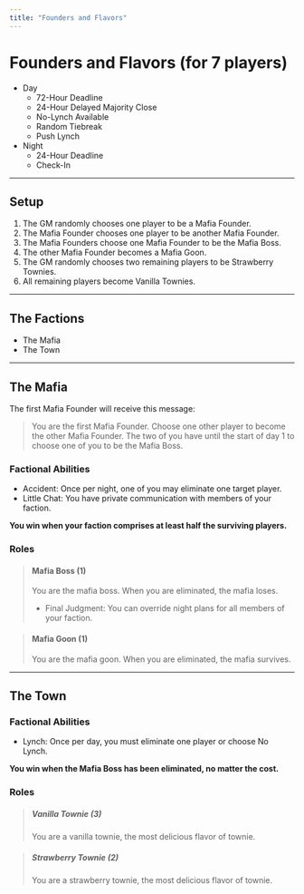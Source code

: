 ```yaml
---
title: "Founders and Flavors"
---
```


# Founders and Flavors (for 7 players)

* Day
  * 72-Hour Deadline
  * 24-Hour Delayed Majority Close
  * No-Lynch Available
  * Random Tiebreak
  * Push Lynch
* Night
  * 24-Hour Deadline
  * Check-In

----

## Setup

1. The GM randomly chooses one player to be a Mafia Founder.
2. The Mafia Founder chooses one player to be another Mafia Founder.
3. The Mafia Founders choose one Mafia Founder to be the Mafia Boss.
4. The other Mafia Founder becomes a Mafia Goon.
5. The GM randomly chooses two remaining players to be Strawberry Townies.
6. All remaining players become Vanilla Townies.

----

## The Factions

* The Mafia
* The Town

----

## The Mafia

The first Mafia Founder will receive this message:

> You are the first Mafia Founder. Choose one other player to become the other Mafia Founder. The two of you have until the start of day 1 to choose one of you to be the Mafia Boss.

### Factional Abilities

* Accident: Once per night, one of you may eliminate one target player.
* Little Chat: You have private communication with members of your faction.

**You win when your faction comprises at least half the surviving players.**

### Roles

> #### Mafia Boss (1)
>
> You are the mafia boss. When you are eliminated, the mafia loses.
>
> * Final Judgment: You can override night plans for all members of your faction.

> #### Mafia Goon (1)
>
> You are the mafia goon. When you are eliminated, the mafia survives.

----

## The Town

### Factional Abilities

* Lynch: Once per day, you must eliminate one player or choose No Lynch.

**You win when the Mafia Boss has been eliminated, no matter the cost.**

### Roles

> ##### Vanilla Townie (3)
>
> You are a vanilla townie, the most delicious flavor of townie.

> ##### Strawberry Townie (2)
>
> You are a strawberry townie, the most delicious flavor of townie.
